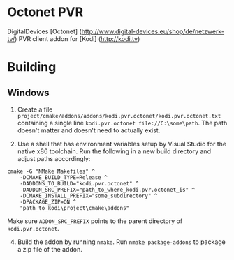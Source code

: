 # Octonet PVR
DigitalDevices [Octonet] (http://www.digital-devices.eu/shop/de/netzwerk-tv/) PVR client addon for [Kodi] (http://kodi.tv)

# Building

## Windows
1. Create a file `project/cmake/addons/addons/kodi.pvr.octonet/kodi.pvr.octonet.txt` containing a
   single line `kodi.pvr.octonet file://C:\some\path`. The path doesn't matter and doesn't need to
   actually exist.

2. Use a shell that has environment variables setup by Visual Studio for the native x86 toolchain.
   Run the following in a new build directory and adjust paths accordingly:

```
cmake -G "NMake Makefiles" ^
    -DCMAKE_BUILD_TYPE=Release ^
    -DADDONS_TO_BUILD="kodi.pvr.octonet" ^
    -DADDON_SRC_PREFIX="path_to_where_kodi.pvr.octonet_is" ^
    -DCMAKE_INSTALL_PREFIX="some_subdirectory" ^
    -DPACKAGE_ZIP=ON ^
    "path_to_kodi\project\cmake\addons"
```

Make sure `ADDON_SRC_PREFIX` points to the parent directory of `kodi.pvr.octonet`.

4. Build the addon by running `nmake`. Run `nmake package-addons` to package a zip file of the
   addon.
